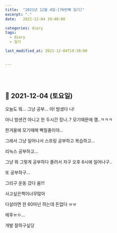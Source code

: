 ```yaml
---
title:  "2021년 12월 4일-[76번째 일기]"
excerpt: "."
date:   2021-12-04 19:40:00 

categories: diary
tags:
  - diary
  - 일기

last_modified_at: 2021-12-04T19:30:00


---
```


<br/>

<br/>

## 🧾 2021-12-04 (토요일)

오늘도 뭐... 그냥 공부... 아! 밤샜다 나!

아니 밤샌건 아니고 한 두시간 잤나..? 모기때문에 깸..ㅋㅋㅋ

한겨울에 모기때메 빡칠줄이야...

그래서 그냥 일어나서 스프링 공부하고 복습하고...

리눅스 공부하고...

그냥 뭐 그렇게 공부하다 졸려서 자구 오후 6시에 일어나구..

또 공부하구...

그리구 운동 갔다 옴!!!

사고싶은책이너무많아

다살라면 한 60마넌 하는데 돈없다 ㅠㅠ

에후ㅠㅇ...

개발 잘하구싶당